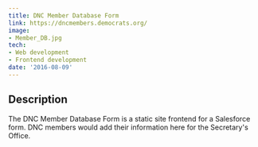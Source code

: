 ```yaml
---
title: DNC Member Database Form
link: https://dncmembers.democrats.org/
image:
- Member_DB.jpg
tech:
- Web development
- Frontend development
date: '2016-08-09'
---
```


## Description
The DNC Member Database Form is a static site frontend for a Salesforce form. DNC members would add their information here for the Secretary's Office.
